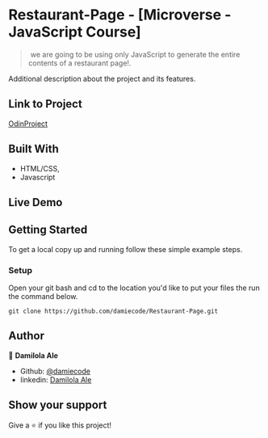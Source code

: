 # Restaurant-Page - [Microverse - JavaScript Course]

> ​  we are going to be using only JavaScript to generate the entire contents of a restaurant page!.

<!-- ![screenshot](TicTacToe.png ) -->

Additional description about the project and its features.

## Link to Project
[OdinProject](https://www.theodinproject.com/courses/javascript/lessons/restaurant-page)

## Built With

- HTML/CSS,
- Javascript

## Live Demo

<!-- [Live Demo Link](https://rawcdn.githack.com/damiecode/Tic-Tac-Toe-Js/ae91a6112a67103254fe556cf2b11d5712f1b1b1/index.html ) -->


## Getting Started

To get a local copy up and running follow these simple example steps.

### Setup

Open your git bash and cd to the location you'd like to put your files the run the command below.

```console
git clone https://github.com/damiecode/Restaurant-Page.git
```

## Author

👤 **Damilola Ale**

- Github: [@damiecode](https://github.com/damiecode)
- linkedin: [Damilola Ale](https://linkedin.com/in/damiecode/)

## Show your support

Give a ⭐️ if you like this project!